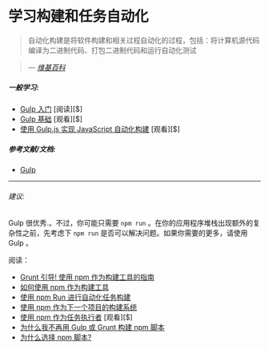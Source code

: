 # 学习构建和任务自动化

> 自动化构建是将软件构建和相关过程自动化的过程，包括：将计算机源代码编译为二进制代码、打包二进制代码和运行自动化测试

><cite>&#8212; [维基百科](https://en.wikipedia.org/wiki/Build_automation)</cite>

##### 一般学习:

* [Gulp 入门](https://www.amazon.com/Getting-Started-Gulp-Travis-Maynard/dp/1784395765?&_encoding=UTF8&tag=frontend-handbook-20&linkCode=ur2&linkId=3eb1e7a868a09b44f90570c56ef5f53b&camp=1789&creative=9325) [阅读][$]
* [Gulp 基础](http://teamtreehouse.com/library/gulp-basics) [观看][$]
* [使用 Gulp.js 实现 JavaScript 自动化构建](http://www.pluralsight.com/courses/javascript-build-automation-gulpjs) [观看][$]

##### 参考文献/文档:

* [Gulp](https://github.com/gulpjs/gulp/blob/master/docs/getting-started.md)

***

###### 建议:

Gulp 很优秀.。不过，你可能只需要 `npm run` 。在你的应用程序堆栈出现额外的复杂性之前，先考虑下 `npm run` 是否可以解决问题。如果你需要的更多，请使用 Gulp 。

阅读：

* [Grunt 引导! 使用 npm 作为构建工具的指南](http://www.sitepoint.com/guide-to-npm-as-a-build-tool/)
* [如何使用 npm 作为构建工具](http://blog.keithcirkel.co.uk/how-to-use-npm-as-a-build-tool/)
* [使用 npm Run 进行自动化任务构建](http://substack.net/task_automation_with_npm_run)
* [使用 npm 作为下一个项目的构建系统](https://drublic.de/blog/npm-builds)
* [使用 npm 作为任务执行者](http://teamtreehouse.com/library/using-npm-as-a-task-runner) [观看][$]
* [为什么我不再用 Gulp 或 Grunt 构建 npm 脚本](https://medium.freecodecamp.com/why-i-left-gulp-and-grunt-for-npm-scripts-3d6853dd22b8#.z8plsoxxs)
* [为什么选择 npm 脚本?](https://css-tricks.com/why-npm-scripts/)
